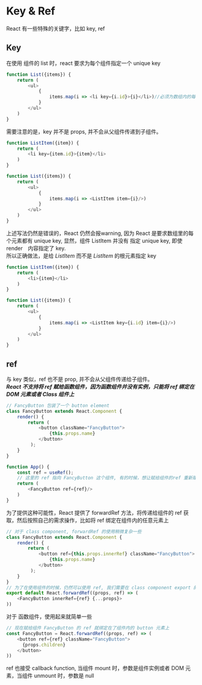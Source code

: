 # Key & Ref
React 有一些特殊的关键字，比如 key, ref
## Key
在使用 组件的 list 时，react 要求为每个组件指定一个 unique key
```js
function List({items}) {
    return (
        <ul>
            {
                items.map(i => <li key={i.id}>{i}</li>)//必须为数组内的每一个元素指定 key
            }
        </ul>
    )
}
```
需要注意的是，key 并不是 props, 并不会从父组件传递到子组件。
```js
function ListItem({item}) {
    return (
        <li key={item.id}>{item}</li>
    )
}

function List({items}) {
    return (
        <ul>
            {
                items.map(i => <ListItem item={i}/>)
            }
        </ul>
    )
}
```
上述写法仍然是错误的，React 仍然会报warning, 因为 React 是要求数组里的每个元素都有 unique key, 显然，组件 ListItem 并没有 指定 unique key, 即使 render　内容指定了 key.  
所以正确做法，是给 *ListItem* 而不是 *ListItem* 的根元素指定 key
```js
function ListItem({item}) {
    return (
        <li>{item}</li>
    )
}

function List({items}) {
    return (
        <ul>
            {
                items.map(i => <ListItem key={i.id} item={i}/>)
            }
        </ul>
    )
}
```

## ref
与 key 类似，ref 也不是 prop, 并不会从父组件传递给子组件。  
***React 不支持将 ref 赋给函数组件，因为函数组件并没有实例，只能将 ref 绑定在 DOM 元素或者 Class 组件上***
```js
// FancyButton 包装了一个 button element
class FancyButton extends React.Component {
    render() {
        return (
            <button className="FancyButton">
                {this.props.name}
            </button>
         );
    }
}

function App() {
    const ref = useRef();
    // 这里的 ref 指向 FancyButton 这个组件, 有的时候，想让赋给组件的ref 重新赋给组件内其它元素
    return (
        <FancyButton ref={ref}/>
    )
}
```
为了提供这种可能性，React 提供了 forwardRef 方法，将传递给组件的 ref 获取，然后按照自己的需求操作，比如将 ref 绑定在组件内的任意元素上
```js
// 对于 class component, forwardRef 的使用稍微复杂一些
class FancyButton extends React.Component {
    render() {
        return (
            <button ref={this.props.innerRef} className="FancyButton">
                {this.props.name}
            </button>
         );
    }
}
// 为了在使用组件的时候，仍然可以使用 ref, 我们需要在 class component export 的时候，调用 forwardRef, 通过使用 innerRef(当然也可以是其它任意名字，不是 ref 就行) 的方式来
export default React.forwardRef((props, ref) => (
    <FancyButton innerRef={ref} {...props}>
))
```
对于 函数组件，使用起来就简单一些
```js
// 现在赋给组件 FancyButton 的 ref 就绑定在了组件内的 button 元素上
const FancyButton = React.forwardRef((props, ref) => (
    <button ref={ref} className="FancyButton">
      {props.children}
    </button>
))
```
ref 也接受 callback function, 当组件 mount 时，参数是组件实例或者 DOM 元素，当组件 unmount 时，参数是 null
